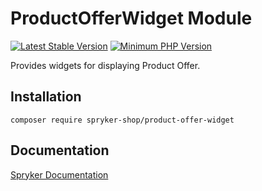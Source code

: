 # ProductOfferWidget Module
[![Latest Stable Version](https://poser.pugx.org/spryker-shop/product-offer-widget/v/stable.svg)](https://packagist.org/packages/spryker-shop/product-offer-widget)
[![Minimum PHP Version](https://img.shields.io/badge/php-%3E%3D%208.1-8892BF.svg)](https://php.net/)

Provides widgets for displaying Product Offer.

## Installation

```
composer require spryker-shop/product-offer-widget
```

## Documentation

[Spryker Documentation](https://docs.spryker.com)
